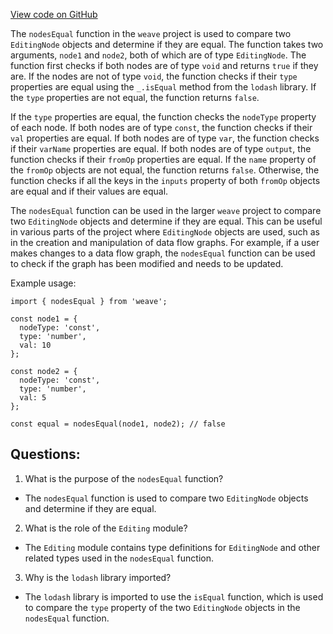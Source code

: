 [View code on GitHub](https://github.com/wandb/weave/weave-js/src/core/model/graph/editing/helpers.ts)

The `nodesEqual` function in the `weave` project is used to compare two `EditingNode` objects and determine if they are equal. The function takes two arguments, `node1` and `node2`, both of which are of type `EditingNode`. The function first checks if both nodes are of type `void` and returns `true` if they are. If the nodes are not of type `void`, the function checks if their `type` properties are equal using the `_.isEqual` method from the `lodash` library. If the `type` properties are not equal, the function returns `false`.

If the `type` properties are equal, the function checks the `nodeType` property of each node. If both nodes are of type `const`, the function checks if their `val` properties are equal. If both nodes are of type `var`, the function checks if their `varName` properties are equal. If both nodes are of type `output`, the function checks if their `fromOp` properties are equal. If the `name` property of the `fromOp` objects are not equal, the function returns `false`. Otherwise, the function checks if all the keys in the `inputs` property of both `fromOp` objects are equal and if their values are equal.

The `nodesEqual` function can be used in the larger `weave` project to compare two `EditingNode` objects and determine if they are equal. This can be useful in various parts of the project where `EditingNode` objects are used, such as in the creation and manipulation of data flow graphs. For example, if a user makes changes to a data flow graph, the `nodesEqual` function can be used to check if the graph has been modified and needs to be updated. 

Example usage:

```
import { nodesEqual } from 'weave';

const node1 = {
  nodeType: 'const',
  type: 'number',
  val: 10
};

const node2 = {
  nodeType: 'const',
  type: 'number',
  val: 5
};

const equal = nodesEqual(node1, node2); // false
```
## Questions: 
 1. What is the purpose of the `nodesEqual` function?
- The `nodesEqual` function is used to compare two `EditingNode` objects and determine if they are equal.

2. What is the role of the `Editing` module?
- The `Editing` module contains type definitions for `EditingNode` and other related types used in the `nodesEqual` function.

3. Why is the `lodash` library imported?
- The `lodash` library is imported to use the `isEqual` function, which is used to compare the `type` property of the two `EditingNode` objects in the `nodesEqual` function.
